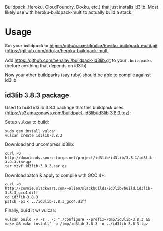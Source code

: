 Buildpack (Heroku, CloudFoundry, Dokku, etc.) that just installs id3lib. Most
likely use with heroku-buildpack-multi to actually build a stack.

Usage
=====

Set your buildpack to https://github.com/ddollar/heroku-buildpack-multi.git (https://github.com/ddollar/heroku-buildpack-multi)

Add https://github.com/benalavi/buildpack-id3lib.git to your `.buildpacks` (before anything that depends on id3lib)

Now your other buildpacks (say ruby) should be able to compile against id3lib

id3lib 3.8.3 package
--------------------

Used to build id3lib 3.8.3 package that this buildpack uses (https://s3.amazonaws.com/buildpack-id3lib/id3lib-3.8.3.tgz):

Setup `vulcan` to build:
```
sudo gem install vulcan
vulcan create id3lib-3.8.3
```

Download and uncompress id3lib:
```
curl -O http://downloads.sourceforge.net/project/id3lib/id3lib/3.8.3/id3lib-3.8.3.tar.gz
tar xzvf id3lib-3.8.3.tar.gz
```

Download patch & apply to compile with GCC 4+:
```
curl -O http://connie.slackware.com/~alien/slackbuilds/id3lib/build/id3lib-3.8.3_gcc4.diff
cd id3lib-3.8.3
patch -p1 < ../id3lib-3.8.3_gcc4.diff
```

Finally, build it w/ vulcan:
```
vulcan build -v -s . -c "./configure --prefix=/tmp/id3lib-3.8.3 && make && make install" -p /tmp/id3lib-3.8.3 -o ../id3lib-3.8.3.tgz
```

